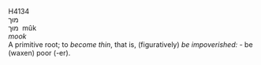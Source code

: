<body>
  <p>H4134<br>  מוּך  <br> מוּך  ‎  mûk  <br><i>mook </i><br>A primitive root; to <i>become</i> <i>thin</i>, that is, (figuratively) <i>be</i> <i>impoverished: - </i>be (waxen) poor (-er).<br></p>
 </body>